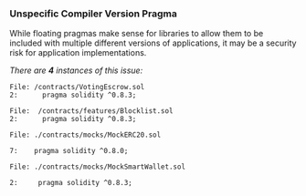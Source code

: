 ### Unspecific Compiler Version Pragma

While floating pragmas make sense for libraries to allow them to be included with multiple different versions of applications, it may be a security risk for application implementations.

_There are **4** instances of this issue:_

```solidity
File: /contracts/VotingEscrow.sol
2:      pragma solidity ^0.8.3;
```

```solidity
File:  /contracts/features/Blocklist.sol
2:      pragma solidity ^0.8.3;
```

```solidity
File: ./contracts/mocks/MockERC20.sol

7:    pragma solidity ^0.8.0;
```

```solidity
File: ./contracts/mocks/MockSmartWallet.sol

2:     pragma solidity ^0.8.3;
```
